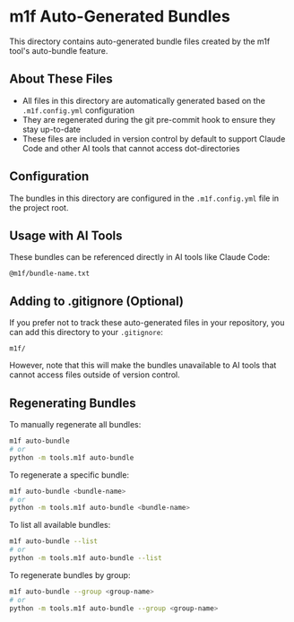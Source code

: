 # m1f Auto-Generated Bundles

This directory contains auto-generated bundle files created by the m1f tool's auto-bundle feature.

## About These Files

- All files in this directory are automatically generated based on the `.m1f.config.yml` configuration
- They are regenerated during the git pre-commit hook to ensure they stay up-to-date
- These files are included in version control by default to support Claude Code and other AI tools that cannot access dot-directories

## Configuration

The bundles in this directory are configured in the `.m1f.config.yml` file in the project root.

## Usage with AI Tools

These bundles can be referenced directly in AI tools like Claude Code:
```
@m1f/bundle-name.txt
```

## Adding to .gitignore (Optional)

If you prefer not to track these auto-generated files in your repository, you can add this directory to your `.gitignore`:
```
m1f/
```

However, note that this will make the bundles unavailable to AI tools that cannot access files outside of version control.

## Regenerating Bundles

To manually regenerate all bundles:
```bash
m1f auto-bundle
# or
python -m tools.m1f auto-bundle
```

To regenerate a specific bundle:
```bash
m1f auto-bundle <bundle-name>
# or
python -m tools.m1f auto-bundle <bundle-name>
```

To list all available bundles:
```bash
m1f auto-bundle --list
# or
python -m tools.m1f auto-bundle --list
```

To regenerate bundles by group:
```bash
m1f auto-bundle --group <group-name>
# or
python -m tools.m1f auto-bundle --group <group-name>
```